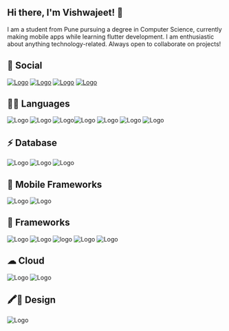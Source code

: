 
## Hi there, I'm Vishwajeet! 👋

I am a student from Pune pursuing a degree in Computer Science,  currently making mobile apps while learning flutter development. I am enthusiastic about anything technology-related. Always open to collaborate on projects!

## 🧑 Social

[![Logo](https://img.shields.io/badge/LinkedIn-0077B5?style=for-the-badge&logo=linkedin&logoColor=white)](https://www.linkedin.com/in/vishwajeet-waychal-69240a16a/) [![Logo](https://img.shields.io/badge/GitHub-100000?style=for-the-badge&logo=github&logoColor=white)](https://github.com/vishwajeet-waychal/) [![Logo](https://img.shields.io/badge/Gmail-D14836?style=for-the-badge&logo=gmail&logoColor=white)]((mailto:vishwajeet.w562@gmail.com)) [![Logo](https://img.shields.io/badge/Twitter-1DA1F2?style=for-the-badge&logo=twitter&logoColor=white)]((https://mobile.twitter.com/vishwajeet_22_/))



## 👩‍💻 Languages

![Logo](https://img.shields.io/badge/C-00599C?style=for-the-badge&logo=c&logoColor=white) ![Logo](https://img.shields.io/badge/C%2B%2B-00599C?style=for-the-badge&logo=c%2B%2B&logoColor=white) ![Logo](https://img.shields.io/badge/Java-ED8B00?style=for-the-badge&logo=java&logoColor=white)![Logo](https://img.shields.io/badge/Dart-0175C2?style=for-the-badge&logo=dart&logoColor=white) ![Logo](https://img.shields.io/badge/HTML5-E34F26?style=for-the-badge&logo=html5&logoColor=white) ![Logo](https://img.shields.io/badge/CSS-239120?&style=for-the-badge&logo=css3&logoColor=white) ![Logo](https://img.shields.io/badge/JavaScript-F7DF1E?style=for-the-badge&logo=javascript&logoColor=black)



## ⚡ Database

![Logo](https://img.shields.io/badge/MySQL-00000F?style=for-the-badge&logo=mysql&logoColor=white) ![Logo](https://img.shields.io/badge/MongoDB-4EA94B?style=for-the-badge&logo=mongodb&logoColor=white) ![Logo](https://img.shields.io/badge/SQLite-07405E?style=for-the-badge&logo=sqlite&logoColor=white)




## 📱 Mobile Frameworks

![Logo](https://img.shields.io/badge/Flutter-02569B?style=for-the-badge&logo=flutter&logoColor=white) ![Logo](https://img.shields.io/badge/Cordova-35434F?style=for-the-badge&logo=apache-cordova&logoColor=E8E8E8)




## 🚀 Frameworks

![Logo](https://img.shields.io/badge/firebase-ffca28?style=for-the-badge&logo=firebase&logoColor=black) ![Logo](https://img.shields.io/badge/spring-%236DB33F.svg?style=for-the-badge&logo=spring&logoColor=white) ![logo](https://img.shields.io/badge/Node.js-43853D?style=for-the-badge&logo=node-dot-js&logoColor=white) ![Logo](https://img.shields.io/badge/Git-F05032?style=for-the-badge&logo=git&logoColor=white) ![Logo](https://img.shields.io/badge/Postman-FF6C37?style=for-the-badge&logo=Postman&logoColor=white)




## ☁ Cloud

![Logo](https://img.shields.io/badge/Google_Cloud-4285F4?style=for-the-badge&logo=google-cloud&logoColor=white) ![Logo](https://img.shields.io/badge/Heroku-430098?style=for-the-badge&logo=heroku&logoColor=white)




## 🖍📐 Design

![Logo](https://img.shields.io/badge/Figma-F24E1E?style=for-the-badge&logo=figma&logoColor=white)


